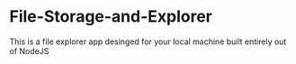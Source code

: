 # File-Storage-and-Explorer

This is a file explorer app desinged for your local machine built entirely out of NodeJS
